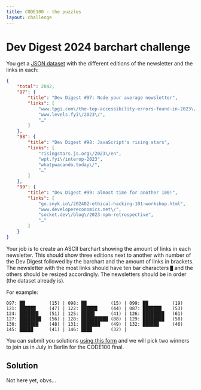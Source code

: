 ```yaml
---
title: CODE100 - the puzzles 
layout: challenge
---
```


# Dev Digest 2024 barchart challenge

You get a [JSON dataset](newsletterarchive2024.json) with the different editions of the newsletter and the links in each:

```json
{
    "total": 2042,
    "97": {
        "title": "Dev Digest #97: Node your average newsletter",
        "links": [
            "www.tpgi.com\/the-top-accessibility-errors-found-in-2023\/",
            "www.levels.fyi\/2023\/",
            "…"
        ]
    },
    "98": {
        "title": "Dev Digest #98: JavaScript's rising stars",
        "links": [
            "risingstars.js.org\/2023\/en",
            "wpt.fyi\/interop-2023",
            "whatpwacando.today\/",
            "…"
        ]
    },
    "99": {
        "title": "Dev Digest #99: almost time for another 100!",
        "links": [
            "go.snyk.io\/202402-ethical-hacking-101-workshop.html",
            "www.developereconomics.net\/",
            "socket.dev\/blog\/2023-npm-retrospective",
            "…"
        ]
    }
}
```

Your job is to create an ASCII barchart showing the amount of links in each newsletter. This should show three editions next to another with number of the Dev Digest followed by the barchart and the amount of links in brackets. The newsletter with the most links should have ten bar characters `█` and the others should be resized accordingly. The newsletters should be in order (the dataset already is).

For example: 

```
097: ██         (15) | 098: ██         (15) | 099: ██         (19)
121: ██████     (47) | 122: ██████     (44) | 087: ███████    (53)
124: ███████    (51) | 125: █████      (41) | 126: ████████   (61)
127: ████████   (56) | 128: ██████████ (88) | 129: ████████   (58)
130: ███████    (48) | 131: ███████    (49) | 132: ██████     (46)
145: █████      (41) | 146: ████       (32) | 
```

You can submit you solutions [using this form]() and we will pick two winners to join us in July in Berlin for the CODE100 final.

<!-- details -->
<!-- summary -->
## Solution 
<!-- endsummary -->

Not here yet, obvs…

<!-- enddetails -->